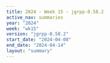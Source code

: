 ```yaml
---
title: 2024 - Week 15 - jgrpp-0.58.2
active_nav: summaries
year: "2024"
week: "wk15"
version: "jgrpp-0.58.2"
start_date: "2024-04-08"
end_date: "2024-04-14"
layout: "summary"
---
```

